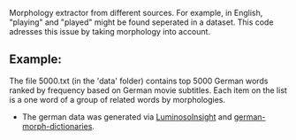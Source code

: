 Morphology extractor from different sources. For example, in English, "playing" and "played" might be found seperated in a dataset. This code adresses this issue by taking morphology into account.

## Example:
The file 5000.txt (in the 'data' folder) contains top 5000 German words ranked by frequency based on German movie subtitles. Each item on the list is a one word of a group of related words by morphologies. 

- The german data was generated via [LuminosoInsight](https://github.com/LuminosoInsight/wordfreq) and [german-morph-dictionaries](https://github.com/DuyguA/german-morph-dictionaries).

